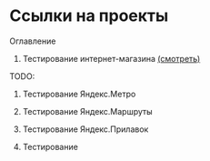 # Ссылки на проекты

Оглавление

1. Тестирование интернет-магазина [(смотреть)](https://github.com/HelenCooper/QAportfolio/tree/main/1-v.qupe)

TODO:

1. Тестирование Яндекс.Метро

2. Тестирование Яндекс.Маршруты

3. Тестирование Яндекс.Прилавок 

4. Тестирование 